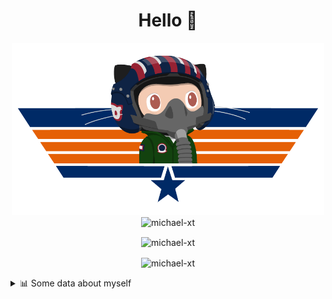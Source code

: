 <h1 align="center">Hello 👋</h1>


<p align="center"><img src="https://raw.githubusercontent.com/Michael-xT/Michael-xT/main/.github/topguntocat.png" width=500>
 <br>
<img src="https://komarev.com/ghpvc/?username=michael-xt&style=for-the-badge" alt="michael-xt" /> 
</p>

<p align="center"><img align="center" src="https://github-readme-stats.vercel.app/api/top-langs/?username=michael-xt&layout=compact&theme=dark&show_icons=true" alt="michael-xt" /></p>
<p align="center"><img align="center" src="https://github-readme-stats.vercel.app/api?username=michael-xt&show_icons=true&theme=dark&show_icons=true" alt="michael-xt" /></p>

<details align="left"><summary>📊 Some data about myself</summary>
<p>

<!--START_SECTION:waka-->
![Code Time](http://img.shields.io/badge/Code%20Time-1%2C863%20hrs%206%20mins-blue)

**🐱 My GitHub Data** 

> 📦 4.1 MB Used in GitHub's Storage 
 > 
> 🚫 Not Opted to Hire
 > 
> 📜 12 Public Repositories 
 > 
> 🔑 31 Private Repositories 
 > 
📅 **I'm Most Productive on Thursday** 

```text
Monday                   136 commits         ████░░░░░░░░░░░░░░░░░░░░░   16.11 % 
Tuesday                  127 commits         ████░░░░░░░░░░░░░░░░░░░░░   15.05 % 
Wednesday                115 commits         ███░░░░░░░░░░░░░░░░░░░░░░   13.63 % 
Thursday                 185 commits         █████░░░░░░░░░░░░░░░░░░░░   21.92 % 
Friday                   75 commits          ██░░░░░░░░░░░░░░░░░░░░░░░   08.89 % 
Saturday                 107 commits         ███░░░░░░░░░░░░░░░░░░░░░░   12.68 % 
Sunday                   99 commits          ███░░░░░░░░░░░░░░░░░░░░░░   11.73 % 
```


📊 **This Week I Spent My Time On** 

```text
🕑︎ Time Zone: Europe/Bucharest

🔥 Editors: 
VS Code                  23 hrs 26 mins      █████████████████████████   99.03 % 
Visual Studio            13 mins             ░░░░░░░░░░░░░░░░░░░░░░░░░   00.97 % 

💻 Operating System: 
Mac                      20 hrs 55 mins      ██████████████████████░░░   88.37 % 
Windows                  2 hrs 45 mins       ███░░░░░░░░░░░░░░░░░░░░░░   11.63 % 
```

**Timeline**

![Lines of Code chart](https://raw.githubusercontent.com/Michael-xT/Michael-xT/main/assets/bar_graph.png)


 Last Updated on 17/05/2024 00:44:37 UTC
<!--END_SECTION:waka-->
</p>
